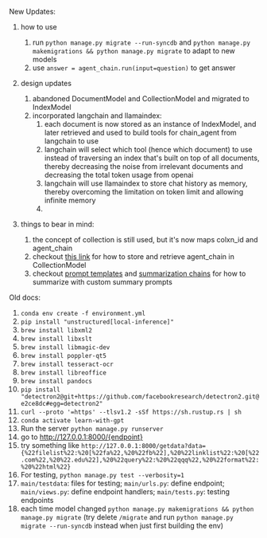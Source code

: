 New Updates:

1. how to use

   1. run `python manage.py migrate --run-syncdb` and `python manage.py makemigrations && python manage.py migrate` to adapt to new models
   2. use `answer = agent_chain.run(input=question)` to get answer

2. design updates
   1. abandoned DocumentModel and CollectionModel and migrated to IndexModel
   2. incorporated langchain and llamaindex:
      1. each document is now stored as an instance of IndexModel, and later retrieved and used to build tools for chain_agent from langchain to use
      2. langchain will select which tool (hence which document) to use instead of traversing an index that's built on top of all documents, thereby decreasing the noise from irrelevant documents and decreasing the total token usage from openai
      3. langchain will use llamaindex to store chat history as memory, thereby overcoming the limitation on token limit and allowing infinite memory
      4.
3. things to bear in mind:

   1. the concept of collection is still used, but it's now maps colxn_id and agent_chain
   2. checkout [this link](https://python.langchain.com/en/latest/modules/chains/generic/serialization.html) for how to store and retrieve agent_chain in CollectionModel
   3. checkout [prompt templates](https://python.langchain.com/en/latest/modules/prompts/prompt_templates/getting_started.html) and [summarization chains](https://python.langchain.com/en/latest/modules/chains/index_examples/summarize.html) for how to summarize with custom summary prompts

Old docs: 
1. `conda env create -f environment.yml`
2. `pip install "unstructured[local-inference]"`
3. `brew install libxml2`
4. `brew install libxslt`
5. `brew install libmagic-dev`
6. `brew install poppler-qt5`
7.  `brew install tesseract-ocr`
8.  `brew install libreoffice`
9.  `brew install pandocs`
10. `pip install "detectron2@git+https://github.com/facebookresearch/detectron2.git@e2ce8dc#egg=detectron2"`
11. `curl --proto '=https' --tlsv1.2 -sSf https://sh.rustup.rs | sh`
12. `conda activate learn-with-gpt`
13. Run the server `python manage.py runserver`
14. go to http://127.0.0.1:8000/{endpoint}
15. try something like `http://127.0.0.1:8000/getdata?data={%22filelist%22:%20[%22fa%22,%20%22fb%22],%20%22linklist%22:%20[%22.com%22,%20%22.edu%22],%20%22query%22:%20%22qqq%22,%20%22format%22:%20%22html%22}`
16. For testing, `python manage.py test --verbosity=1`
17. `main/testdata`: files for testing; `main/urls.py`: define endpoint; `main/views.py`: define endpoint handlers; `main/tests.py`: testing endpoints
18. each time model changed `python manage.py makemigrations && python manage.py migrate` (try delete `/migrate` and run `python manage.py migrate --run-syncdb` instead when just first building the env)
